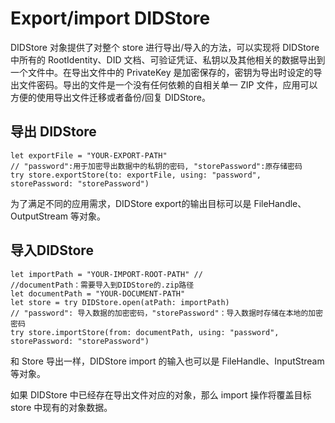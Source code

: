 # Export/import DIDStore

DIDStore 对象提供了对整个 store 进行导出/导入的方法，可以实现将 DIDStore 中所有的 RootIdentity、DID 文档、可验证凭证、私钥以及其他相关的数据导出到一个文件中。在导出文件中的 PrivateKey 是加密保存的，密钥为导出时设定的导出文件密码。导出的文件是一个没有任何依赖的自相关单一 ZIP 文件，应用可以方便的使用导出文件迁移或者备份/回复 DIDStore。

## 导出 DIDStore

```
let exportFile = "YOUR-EXPORT-PATH"
// "password":用于加密导出数据中的私钥的密码, "storePassword":原存储密码
try store.exportStore(to: exportFile, using: "password", storePassword: "storePassword")
```

为了满足不同的应用需求，DIDStore export的输出目标可以是 FileHandle、OutputStream 等对象。

## 导入DIDStore

```
let importPath = "YOUR-IMPORT-ROOT-PATH" // 
//documentPath：需要导入到DIDStore的.zip路径
let documentPath = "YOUR-DOCUMENT-PATH"
let store = try DIDStore.open(atPath: importPath)
// "password": 导入数据的加密密码，"storePassword"：导入数据时存储在本地的加密密码
try store.importStore(from: documentPath, using: "password", storePassword: "storePassword")
```

和 Store 导出一样，DIDStore import 的输入也可以是 FileHandle、InputStream 等对象。

如果 DIDStore 中已经存在导出文件对应的对象，那么 import 操作将覆盖目标 store 中现有的对象数据。

